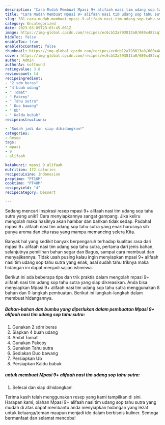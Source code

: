 ```yaml
---
description: "Cara Mudah Membuat Mpasi 9+ alifaah nasi tim udang sop tahu sutra yang Mantap"
title: "Cara Mudah Membuat Mpasi 9+ alifaah nasi tim udang sop tahu sutra yang Mantap"
slug: 381-cara-mudah-membuat-mpasi-9-alifaah-nasi-tim-udang-sop-tahu-sutra-yang-mantap
category: Uncategorized
date: 2023-03-09T23:03:45.061Z
image: https://img-global.cpcdn.com/recipes/ec6cb12a793813a0/680x482cq70/mpasi-9-alifaah-nasi-tim-udang-sop-tahu-sutra-foto-resep-utama.jpg
hideToc: false
enableToc: true
enableTocContent: false
thumbnail: https://img-global.cpcdn.com/recipes/ec6cb12a793813a0/680x482cq70/mpasi-9-alifaah-nasi-tim-udang-sop-tahu-sutra-foto-resep-utama.jpg
cover: https://img-global.cpcdn.com/recipes/ec6cb12a793813a0/680x482cq70/mpasi-9-alifaah-nasi-tim-udang-sop-tahu-sutra-foto-resep-utama.jpg
author: Admin
authorAv: notfound
ratingvalue: 3.8
reviewcount: 14
recipeingredient:
- "2 sdm beras"
- "4 buah udang"
- " Tomat"
- " Pakcoy"
- " Tahu sutra"
- " Duo bawang"
- " Ub"
- " Kaldu bubuk"
recipeinstructions:

- "Sudah jadi dan siap dihidangkan!"
categories:
- Resep
tags:
- mpasi
- 9
- alifaah

katakunci: mpasi 9 alifaah 
nutrition: 172 calories
recipecuisine: Indonesian
preptime: "PT16M"
cooktime: "PT48M"
recipeyield: "4"
recipecategory: Dessert

---
```





Sedang mencari inspirasi resep mpasi 9+ alifaah nasi tim udang sop tahu sutra yang unik? Cara menyiapkannya sangat gampang. Jika keliru mengolah maka hasilnya akan hambar dan bahkan tidak sedap. Padahal mpasi 9+ alifaah nasi tim udang sop tahu sutra yang enak harusnya sih punya aroma dan cita rasa yang mampu memancing selera Kita.





Banyak hal yang sedikit banyak berpengaruh terhadap kualitas rasa dari mpasi 9+ alifaah nasi tim udang sop tahu sutra, pertama dari jenis bahan, selanjutnya pemilihan bahan segar dan Bagus, sampai cara membuat dan menyajikannya. Tidak usah pusing kalau ingin menyiapkan mpasi 9+ alifaah nasi tim udang sop tahu sutra yang enak,      asal sudah tahu triknya maka hidangan ini dapat menjadi sajian istimewa.





















Berikut ini ada beberapa tips dan trik praktis dalam mengolah mpasi 9+ alifaah nasi tim udang sop tahu sutra yang siap dikreasikan. Anda bisa menyiapkan Mpasi 9+ alifaah nasi tim udang sop tahu sutra menggunakan 8 bahan dan 0 langkah pembuatan. Berikut ini langkah-langkah dalam membuat hidangannya.

<!--inarticleads1-->

##### Bahan-bahan dan bumbu yang diperlukan dalam pembuatan Mpasi 9+ alifaah nasi tim udang sop tahu sutra:

1. Gunakan 2 sdm beras
1. Siapkan 4 buah udang
1. Ambil  Tomat
1. Gunakan  Pakcoy
1. Gunakan  Tahu sutra
1. Sediakan  Duo bawang
1. Persiapkan  Ub
1. Persiapkan  Kaldu bubuk




<!--inarticleads2-->

#####  untuk membuat Mpasi 9+ alifaah nasi tim udang sop tahu sutra:


1. Selesai dan siap dihidangkan!



Terima kasih telah menggunakan resep yang kami tampilkan di sini. Harapan kami, olahan Mpasi 9+ alifaah nasi tim udang sop tahu sutra yang mudah di atas dapat membantu anda menyiapkan hidangan yang lezat untuk keluarga/teman maupun menjadi ide dalam berbisnis kuliner. Semoga bermanfaat dan selamat mencoba!
